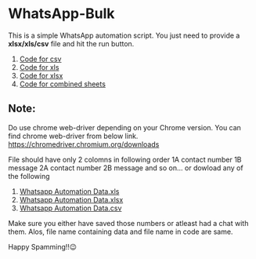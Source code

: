 # WhatsApp-Bulk
This is a simple WhatsApp automation script. You just need to provide a **xlsx/xls/csv** file and hit the run button.
1. [Code for csv](https://github.com/jayshah23/WhatsApp-Bulk/blob/main/src/main/java/csvData.java)
2. [Code for xls](https://github.com/jayshah23/WhatsApp-Bulk/blob/main/src/main/java/xlsData.java)
3. [Code for xlsx](https://github.com/jayshah23/WhatsApp-Bulk/blob/main/src/main/java/xlsxData.java)
4. [Code for combined sheets](https://github.com/jayshah23/WhatsApp-Bulk/blob/main/src/main/java/)

## Note:
Do use chrome web-driver depending on your Chrome version.
You can find chrome web-driver from below link.
https://chromedriver.chromium.org/downloads

File should have only 2 colomns in following order
1A contact number 1B message 2A contact number 2B message and so on... or dowload any of the following
1. [Whatsapp Automation Data.xls](https://github.com/jayshah23/WhatsApp-Bulk/files/6599395/Whatsapp.Automation.Data.xls)
2. [Whatsapp Automation Data.xlsx](https://github.com/jayshah23/WhatsApp-Bulk/files/6599397/Whatsapp.Automation.Data.xlsx)
3. [Whatsapp Automation Data.csv](https://github.com/jayshah23/WhatsApp-Bulk/files/6599398/Whatsapp.Automation.Data.csv)

Make sure you either have saved those numbers or atleast had a chat with them. Alos, file name containing data and file name in code are same.

Happy Spamming!!😉
